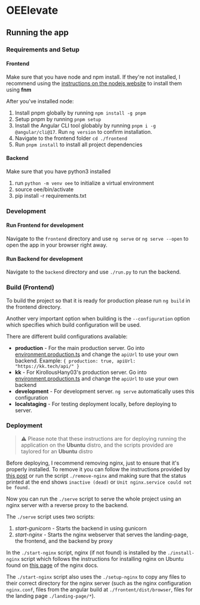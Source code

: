# OEElevate

## Running the app

### Requirements and Setup

#### Frontend

Make sure that you have node and npm install. If they're not installed, I recommend using the [instructions on the nodejs website](https://nodejs.org/en/download/package-manager) to install them using **fnm**

After you've installed node:

1. Install pnpm globally by running `npm install -g pnpm`
2. Setup pnpm by running `pnpm setup`
3. Install the Angular CLI tool globably by running `pnpm i -g @angular/cli@17`. Run `ng version` to confirm installation.
4. Navigate to the frontend folder `cd ./frontend`
5. Run `pnpm install` to install all project dependencies

#### Backend

Make sure that you have python3 installed

1. run `python -m venv oee` to initialize a virtual environment
2. source oee/bin/activate
3. pip install -r requirements.txt

### Development

#### Run Frontend for development

Navigate to the `frontend` directory and use `ng serve` or `ng serve --open` to open the app in your browser right away.

#### Run Backend for development

Navigate to the `backend` directory and use `./run.py` to run the backend.

### Build (Frontend)

To build the project so that it is ready for production please run `ng build` in the frontend directory.

Another very important option when building is the `--configuration` option which specifies which build configuration will be used.

There are different build configurations available:

- **production** - For the main production server. Go into [environment.production.ts](./frontend/src/environments/environment.production.ts) and change the `apiUrl` to use your own backend. Example: `{ production: true, apiUrl: "https://kk.tech/api/" }`
- **kk** - For KirollousHany03's production server. Go into [environment.production.ts](./frontend/src/environments/environment.kk.ts) and change the `apiUrl` to use your own backend
- **development** - For development server. `ng serve` automatically uses this configuration
- **localstaging** - For testing deployment locally, before deploying to server.

### Deployment

> ⚠️ Please note that these instructions are for deploying running the application on the **Ubuntu** distro, and the scripts provided are taylored for an **Ubuntu** distro

Before deploying, I recommend removing nginx, just to ensure that it's properly installed. To remove it you can follow the instructions provided by [this post](https://gcore.com/learning/how-to-uninstall-nginx-ubuntu/) or run the script `./remove-nginx` and making sure that the status printed at the end shows `inactive (dead)` or `Unit nginx.service could not be found.`

Now you can run the `./serve` script to serve the whole project using an nginx server with a reverse proxy to the backend.

The `./serve` script uses two scripts:

1. _start-gunicorn_ - Starts the backend in using gunicorn
2. _start-nginx_ - Starts the nginx webserver that serves the landing-page, the frontend, and the backend by proxy

In the `./start-nginx` script, nginx (if not found) is installed by the `./install-nginx` script which follows the instructions for installing nginx on Ubuntu found on [this page](https://nginx.org/en/linux_packages.html) of the nginx docs.

The `./start-nginx` script also uses the `./setup-nginx` to copy any files to their correct directory for the nginx server (such as the nginx configuration `nginx.conf`, files from the angular build at `./frontent/dist/browser`, files for the landing page `./landing-page/*`).
